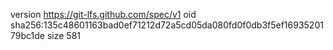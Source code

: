 version https://git-lfs.github.com/spec/v1
oid sha256:135c48601163bad0ef71212d72a5cd05da080fd0f0db3f5ef1693520179bc1de
size 581
